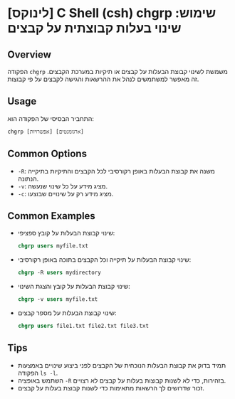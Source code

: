 # [לינוקס] C Shell (csh) chgrp שימוש: שינוי בעלות קבוצתית על קבצים

## Overview
הפקודה `chgrp` משמשת לשינוי קבוצת הבעלות על קבצים או תיקיות במערכת הקבצים. זה מאפשר למשתמשים לנהל את ההרשאות והגישה לקבצים על פי קבוצות.

## Usage
התחביר הבסיסי של הפקודה הוא:
```
chgrp [אפשרויות] [ארגומנטים]
```

## Common Options
- `-R`: משנה את קבוצת הבעלות באופן רקורסיבי לכל הקבצים והתיקיות בתיקייה הנתונה.
- `-v`: מציג מידע על כל שינוי שנעשה.
- `-c`: מציג מידע רק על שינויים שבוצעו.

## Common Examples
- שינוי קבוצת הבעלות על קובץ ספציפי:
  ```csh
  chgrp users myfile.txt
  ```

- שינוי קבוצת הבעלות על תיקייה וכל הקבצים בתוכה באופן רקורסיבי:
  ```csh
  chgrp -R users mydirectory
  ```

- שינוי קבוצת הבעלות על קובץ והצגת השינוי:
  ```csh
  chgrp -v users myfile.txt
  ```

- שינוי קבוצת הבעלות על מספר קבצים:
  ```csh
  chgrp users file1.txt file2.txt file3.txt
  ```

## Tips
- תמיד בדוק את קבוצת הבעלות הנוכחית של הקבצים לפני ביצוע שינויים באמצעות הפקודה `ls -l`.
- השתמש באופציה `-R` בזהירות, כדי לא לשנות קבוצות בעלות על קבצים לא רצויים.
- זכור שדרושים לך הרשאות מתאימות כדי לשנות קבוצת בעלות על קבצים.